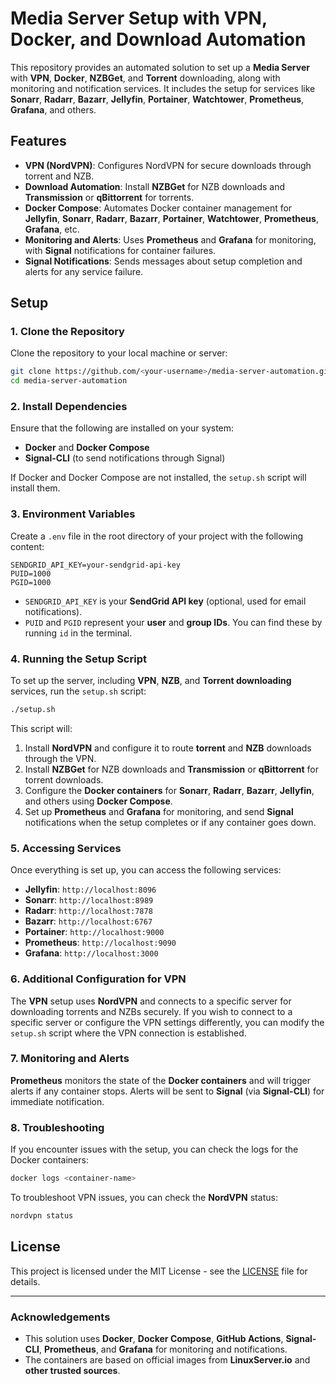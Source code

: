 
# Media Server Setup with VPN, Docker, and Download Automation

This repository provides an automated solution to set up a **Media Server** with **VPN**, **Docker**, **NZBGet**, and **Torrent** downloading, along with monitoring and notification services. It includes the setup for services like **Sonarr**, **Radarr**, **Bazarr**, **Jellyfin**, **Portainer**, **Watchtower**, **Prometheus**, **Grafana**, and others.

## Features

- **VPN (NordVPN)**: Configures NordVPN for secure downloads through torrent and NZB.
- **Download Automation**: Install **NZBGet** for NZB downloads and **Transmission** or **qBittorrent** for torrents.
- **Docker Compose**: Automates Docker container management for **Jellyfin**, **Sonarr**, **Radarr**, **Bazarr**, **Portainer**, **Watchtower**, **Prometheus**, **Grafana**, etc.
- **Monitoring and Alerts**: Uses **Prometheus** and **Grafana** for monitoring, with **Signal** notifications for container failures.
- **Signal Notifications**: Sends messages about setup completion and alerts for any service failure.

## Setup

### 1. Clone the Repository

Clone the repository to your local machine or server:

```bash
git clone https://github.com/<your-username>/media-server-automation.git
cd media-server-automation
```

### 2. Install Dependencies

Ensure that the following are installed on your system:
- **Docker** and **Docker Compose**
- **Signal-CLI** (to send notifications through Signal)

If Docker and Docker Compose are not installed, the `setup.sh` script will install them.

### 3. Environment Variables

Create a `.env` file in the root directory of your project with the following content:

```env
SENDGRID_API_KEY=your-sendgrid-api-key
PUID=1000
PGID=1000
```

- `SENDGRID_API_KEY` is your **SendGrid API key** (optional, used for email notifications).
- `PUID` and `PGID` represent your **user** and **group IDs**. You can find these by running `id` in the terminal.

### 4. Running the Setup Script

To set up the server, including **VPN**, **NZB**, and **Torrent downloading** services, run the `setup.sh` script:

```bash
./setup.sh
```

This script will:

1. Install **NordVPN** and configure it to route **torrent** and **NZB** downloads through the VPN.
2. Install **NZBGet** for NZB downloads and **Transmission** or **qBittorrent** for torrent downloads.
3. Configure the **Docker containers** for **Sonarr**, **Radarr**, **Bazarr**, **Jellyfin**, and others using **Docker Compose**.
4. Set up **Prometheus** and **Grafana** for monitoring, and send **Signal** notifications when the setup completes or if any container goes down.

### 5. Accessing Services

Once everything is set up, you can access the following services:

- **Jellyfin**: `http://localhost:8096`
- **Sonarr**: `http://localhost:8989`
- **Radarr**: `http://localhost:7878`
- **Bazarr**: `http://localhost:6767`
- **Portainer**: `http://localhost:9000`
- **Prometheus**: `http://localhost:9090`
- **Grafana**: `http://localhost:3000`

### 6. Additional Configuration for VPN

The **VPN** setup uses **NordVPN** and connects to a specific server for downloading torrents and NZBs securely. If you wish to connect to a specific server or configure the VPN settings differently, you can modify the `setup.sh` script where the VPN connection is established.

### 7. Monitoring and Alerts

**Prometheus** monitors the state of the **Docker containers** and will trigger alerts if any container stops. Alerts will be sent to **Signal** (via **Signal-CLI**) for immediate notification.

### 8. Troubleshooting

If you encounter issues with the setup, you can check the logs for the Docker containers:

```bash
docker logs <container-name>
```

To troubleshoot VPN issues, you can check the **NordVPN** status:

```bash
nordvpn status
```

## License

This project is licensed under the MIT License - see the [LICENSE](LICENSE) file for details.

---

### Acknowledgements

- This solution uses **Docker**, **Docker Compose**, **GitHub Actions**, **Signal-CLI**, **Prometheus**, and **Grafana** for monitoring and notifications.
- The containers are based on official images from **LinuxServer.io** and **other trusted sources**.
